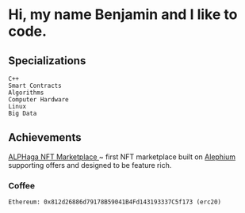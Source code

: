 # Hi, my name Benjamin and I like to code.

## Specializations
`C++` <br/>
`Smart Contracts` <br/>
`Algorithms` <br/>
`Computer Hardware` <br/>
`Linux` <br/>
`Big Data`

## Achievements
<a href="https://alphaga.app"> ALPHaga NFT Marketplace <a/> ~ first NFT marketplace built on <a href="https://alephium.org"> Alephium <a/> supporting offers and designed to be feature rich. <br/>

### Coffee
```
Ethereum: 0x812d26886d79178B59041B4Fd143193337C5f173 (erc20)
```
